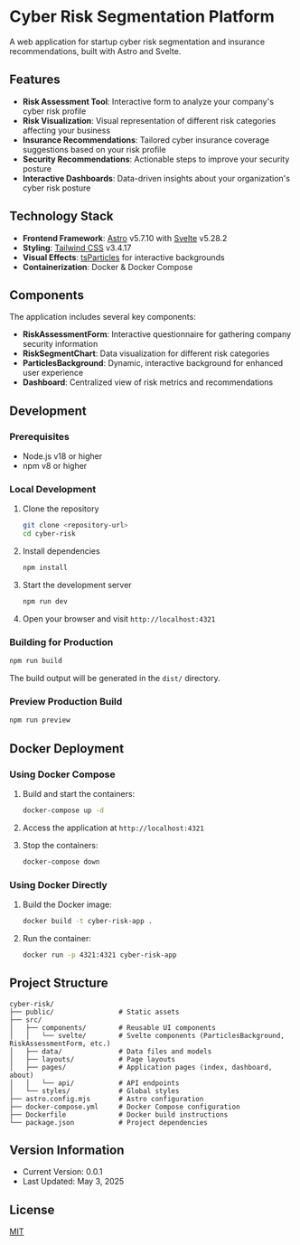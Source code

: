 # Cyber Risk Segmentation Platform

A web application for startup cyber risk segmentation and insurance recommendations, built with Astro and Svelte.

## Features

- **Risk Assessment Tool**: Interactive form to analyze your company's cyber risk profile
- **Risk Visualization**: Visual representation of different risk categories affecting your business
- **Insurance Recommendations**: Tailored cyber insurance coverage suggestions based on your risk profile
- **Security Recommendations**: Actionable steps to improve your security posture
- **Interactive Dashboards**: Data-driven insights about your organization's cyber risk posture

## Technology Stack

- **Frontend Framework**: [Astro](https://astro.build/) v5.7.10 with [Svelte](https://svelte.dev/) v5.28.2
- **Styling**: [Tailwind CSS](https://tailwindcss.com/) v3.4.17
- **Visual Effects**: [tsParticles](https://particles.js.org/) for interactive backgrounds
- **Containerization**: Docker & Docker Compose

## Components

The application includes several key components:

- **RiskAssessmentForm**: Interactive questionnaire for gathering company security information
- **RiskSegmentChart**: Data visualization for different risk categories
- **ParticlesBackground**: Dynamic, interactive background for enhanced user experience
- **Dashboard**: Centralized view of risk metrics and recommendations

## Development

### Prerequisites

- Node.js v18 or higher
- npm v8 or higher

### Local Development

1. Clone the repository
   ```bash
   git clone <repository-url>
   cd cyber-risk
   ```

2. Install dependencies
   ```bash
   npm install
   ```

3. Start the development server
   ```bash
   npm run dev
   ```

4. Open your browser and visit `http://localhost:4321`

### Building for Production

```bash
npm run build
```

The build output will be generated in the `dist/` directory.

### Preview Production Build

```bash
npm run preview
```

## Docker Deployment

### Using Docker Compose

1. Build and start the containers:
   ```bash
   docker-compose up -d
   ```

2. Access the application at `http://localhost:4321`

3. Stop the containers:
   ```bash
   docker-compose down
   ```

### Using Docker Directly

1. Build the Docker image:
   ```bash
   docker build -t cyber-risk-app .
   ```

2. Run the container:
   ```bash
   docker run -p 4321:4321 cyber-risk-app
   ```

## Project Structure

```
cyber-risk/
├── public/                # Static assets
├── src/
│   ├── components/        # Reusable UI components
│   │   └── svelte/        # Svelte components (ParticlesBackground, RiskAssessmentForm, etc.)
│   ├── data/              # Data files and models
│   ├── layouts/           # Page layouts
│   ├── pages/             # Application pages (index, dashboard, about)
│   │   └── api/           # API endpoints
│   └── styles/            # Global styles
├── astro.config.mjs       # Astro configuration
├── docker-compose.yml     # Docker Compose configuration
├── Dockerfile             # Docker build instructions
└── package.json           # Project dependencies
```

## Version Information

- Current Version: 0.0.1
- Last Updated: May 3, 2025

## License

[MIT](LICENSE)
